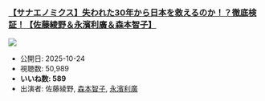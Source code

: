 ### [【サナエノミクス】失われた30年から日本を救えるのか！？徹底検証！【佐藤綾野＆永濱利廣＆森本智子】](https://www.youtube.com/watch?v=D1jdtTB7iAU)
[![](https://img.youtube.com/vi/D1jdtTB7iAU/sddefault.jpg)](https://www.youtube.com/watch?v=D1jdtTB7iAU)
-   公開日: 2025-10-24
-   視聴数: 50,989
-   **いいね数: 589**
-   出演者: 佐藤綾野, [森本智子](/rehacq_fan/people/森本智子 "wikilink"), [永濱利廣](/rehacq_fan/people/永濱利廣 "wikilink")
